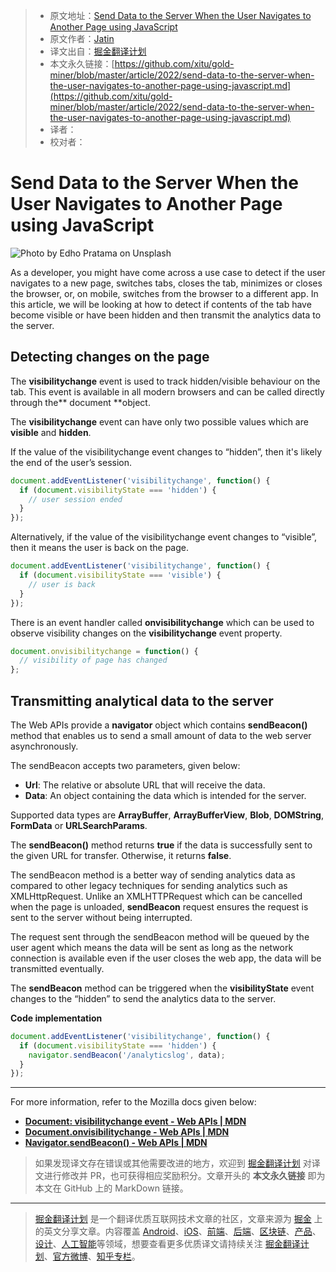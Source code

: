 > * 原文地址：[Send Data to the Server When the User Navigates to Another Page using JavaScript](https://javascript.plainenglish.io/send-data-to-the-server-when-the-user-navigates-to-another-page-using-javascript-d98a0a4a0539)
> * 原文作者：[Jatin](https://medium.com/@jatin.krr)
> * 译文出自：[掘金翻译计划](https://github.com/xitu/gold-miner)
> * 本文永久链接：[https://github.com/xitu/gold-miner/blob/master/article/2022/send-data-to-the-server-when-the-user-navigates-to-another-page-using-javascript.md](https://github.com/xitu/gold-miner/blob/master/article/2022/send-data-to-the-server-when-the-user-navigates-to-another-page-using-javascript.md)
> * 译者：
> * 校对者：

# Send Data to the Server When the User Navigates to Another Page using JavaScript

![Photo by [Edho Pratama](https://unsplash.com/@edhoradic?utm_source=medium&utm_medium=referral) on [Unsplash](https://unsplash.com?utm_source=medium&utm_medium=referral)](https://cdn-images-1.medium.com/max/9044/0*0RbNvyMds_7IaOac)

As a developer, you might have come across a use case to detect if the user navigates to a new page, switches tabs, closes the tab, minimizes or closes the browser, or, on mobile, switches from the browser to a different app. In this article, we will be looking at how to detect if contents of the tab have become visible or have been hidden and then transmit the analytics data to the server.

## Detecting changes on the page

The **visibilitychange** event is used to track hidden/visible behaviour on the tab. This event is available in all modern browsers and can be called directly through the** document **object.

The **visibilitychange** event can have only two possible values which are **visible** and **hidden**.

If the value of the visibilitychange event changes to “hidden”, then it's likely the end of the user’s session.

```js
document.addEventListener('visibilitychange', function() {
  if (document.visibilityState === 'hidden') {
    // user session ended
  }
});
```

Alternatively, if the value of the visibilitychange event changes to “visible”, then it means the user is back on the page.

```js
document.addEventListener('visibilitychange', function() {
  if (document.visibilityState === 'visible') {
    // user is back
  }
});
```

There is an event handler called **onvisibilitychange** which can be used to observe visibility changes on the **visibilitychange** event property.

```js
document.onvisibilitychange = function() {
  // visibility of page has changed
};
```

## Transmitting analytical data to the server

The Web APIs provide a **navigator** object which contains **sendBeacon()** method that enables us to send a small amount of data to the web server asynchronously.

The sendBeacon accepts two parameters, given below:

* **Url**: The relative or absolute URL that will receive the data.
* **Data**: An object containing the data which is intended for the server.

Supported data types are **ArrayBuffer**, **ArrayBufferView**, **Blob**, **DOMString**, **FormData** or **URLSearchParams**.

The **sendBeacon()** method returns **true** if the data is successfully sent to the given URL for transfer. Otherwise, it returns **false**.

The sendBeacon method is a better way of sending analytics data as compared to other legacy techniques for sending analytics such as XMLHttpRequest. Unlike an XMLHTTPRequest which can be cancelled when the page is unloaded, **sendBeacon** request ensures the request is sent to the server without being interrupted.

The request sent through the sendBeacon method will be queued by the user agent which means the data will be sent as long as the network connection is available even if the user closes the web app, the data will be transmitted eventually.

The **sendBeacon** method can be triggered when the **visibilityState** event changes to the “hidden” to send the analytics data to the server.

**Code implementation**

```js
document.addEventListener('visibilitychange', function() {
  if (document.visibilityState === 'hidden') {
    navigator.sendBeacon('/analyticslog', data);
  }
});
```

---

For more information, refer to the Mozilla docs given below:

- [**Document: visibilitychange event - Web APIs | MDN**](https://developer.mozilla.org/en-US/docs/Web/API/Document/visibilitychange_event)
- [**Document.onvisibilitychange - Web APIs | MDN**](https://developer.mozilla.org/en-US/docs/Web/API/Document/onvisibilitychange)
- [**Navigator.sendBeacon() - Web APIs | MDN**](https://developer.mozilla.org/en-US/docs/Web/API/Navigator/sendBeacon)

> 如果发现译文存在错误或其他需要改进的地方，欢迎到 [掘金翻译计划](https://github.com/xitu/gold-miner) 对译文进行修改并 PR，也可获得相应奖励积分。文章开头的 **本文永久链接** 即为本文在 GitHub 上的 MarkDown 链接。

---

> [掘金翻译计划](https://github.com/xitu/gold-miner) 是一个翻译优质互联网技术文章的社区，文章来源为 [掘金](https://juejin.im) 上的英文分享文章。内容覆盖 [Android](https://github.com/xitu/gold-miner#android)、[iOS](https://github.com/xitu/gold-miner#ios)、[前端](https://github.com/xitu/gold-miner#前端)、[后端](https://github.com/xitu/gold-miner#后端)、[区块链](https://github.com/xitu/gold-miner#区块链)、[产品](https://github.com/xitu/gold-miner#产品)、[设计](https://github.com/xitu/gold-miner#设计)、[人工智能](https://github.com/xitu/gold-miner#人工智能)等领域，想要查看更多优质译文请持续关注 [掘金翻译计划](https://github.com/xitu/gold-miner)、[官方微博](http://weibo.com/juejinfanyi)、[知乎专栏](https://zhuanlan.zhihu.com/juejinfanyi)。
